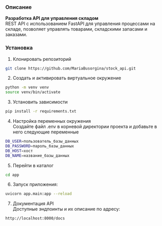 ### Описание
**Разработка API для управления складом**  
REST API с использованием FastAPI для управления процессами на складе, позволяет управлять товарами, складскими запасами и заказами.


### Установка
1. Клонировать репозиторий 
```bash
git clone https://github.com/MariaBusorgina/stock_api.git
```
2. Создать и активировать виртуальное окружение 
```bash
python -m venv venv
source venv/bin/activate
```
3. Установить зависимости
```bash
pip install -r requirements.txt
```
4. Настройка переменных окружения  
Создайте файл .env в корневой директории проекта и добавьте в него следующие переменные
```bash
DB_USER=пользователь_базы_данных
DB_PASSWORD=пароль_базы_данных
DB_HOST=хост
DB_NAME=название_базы_данных
```
5. Перейти в каталог
```bash
cd app
```
6. Запуск приложения:
```bash
uvicorn app.main:app --reload
```
7. Документация API  
Доступные эндпоинты и их описание по адресу:
```bash
http://localhost:8000/docs
```

